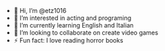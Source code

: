 - 👋 Hi, I’m @etz1016
- 👀 I’m interested in acting and programing
- 🌱 I’m currently learning English and Italian
- 💞️ I’m looking to collaborate on create video games
- ⚡ Fun fact: I love reading horror books <!---
etz1016/etz1016 is a ✨ special ✨ repository because its `README.md` (this file) appears on your GitHub profile.
You can click the Preview link to take a look at your changes.
--->
